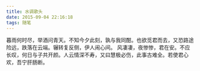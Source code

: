 ```yaml
---
title: 水调歌头
date: 2015-09-04 22:16:18
tags: 随笔
---
```

暮雨何时尽，举酒问青天。不知今夕此刻，孰与我同酣。也欲觅君而去，又恐路途险远，跌落在云端。辗转复反侧，伊人闹心间。
风凄凄，夜惨惨，君在安。不应长叹，何日与子共开颜。人云情深不寿，又曰慧极必伤，此事古难全。若使君心欢，吾宁肝肠断。